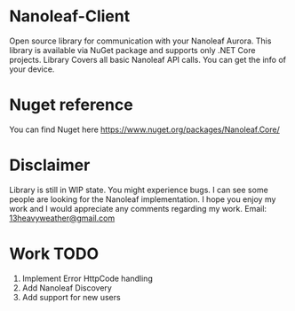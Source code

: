 # Nanoleaf-Client

Open source library for communication with your Nanoleaf Aurora.
This library is available via NuGet package and supports only .NET Core projects. Library Covers all basic Nanoleaf API calls. You can get the info of your device.

# Nuget reference

You can find Nuget here https://www.nuget.org/packages/Nanoleaf.Core/

# Disclaimer

Library is still in WIP state. You might experience bugs.
I can see some people are looking for the Nanoleaf implementation.
I hope you enjoy my work and I would appreciate any comments regarding my work.
Email: 13heavyweather@gmail.com

# Work TODO

1. Implement Error HttpCode handling
2. Add Nanoleaf Discovery
3. Add support for new users
